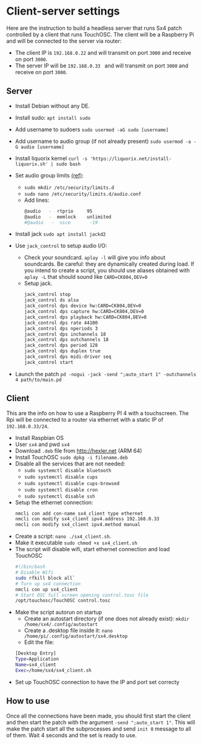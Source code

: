# Client-server settings


Here are the instruction to build a headless server that runs Sx4 patch controlled by a client that runs TouchOSC. The client will be a Raspberry Pi and will be connected to the server via router: 
* The client IP is  `192.168.0.22` and will transmit on port `3000` and receive on port `3000`.
* The server IP will be  `192.168.0.33 ` and will transmit on port `3000` and receive on port `3000`.

## Server
* Install Debian without any DE.
* Install sudo: `apt install sudo`
* Add username to sudoers `sudo usermod -aG sudo [username]`
* Add username to audio group (if not already present) `sudo usermod -a -G audio [username]`
* Install liquorix kernel `curl -s 'https://liquorix.net/install-liquorix.sh' | sudo bash`

* Set audio group limits [(ref)](http://tedfelix.com/linux/linux-midi.html):
    * `sudo mkdir /etc/security/limits.d`
    * `sudo nano /etc/security/limits.d/audio.conf`
    * Add lines:
      ```bash
      @audio   -  rtprio     95
      @audio   -  memlock    unlimited
      #@audio   -  nice       -19
      ```
* Install jack `sudo apt install jackd2`

* Use `jack_control` to setup audio I/O:
   * Check your soundcard. `aplay -l` will give you info about soundcards. Be careful: they are dynamically created during load. If you intend to create a script, you should use aliases obtained with `aplay -L` that should sound like `CARD=CK804,DEV=0`
   * Setup jack.
     ```bash
     jack_control stop
     jack_control ds alsa
     jack_control dps device hw:CARD=CK804,DEV=0
     jack_control dps capture hw:CARD=CK804,DEV=0
     jack_control dps playback hw:CARD=CK804,DEV=0
     jack_control dps rate 44100
     jack_control dps nperiods 3
     jack_control dps inchannels 18
     jack_control dps outchannels 18
     jack_control dps period 128
     jack_control dps duplex true
     jack_control dps midi-driver seq
     jack_control start
     ```

* Launch the patch `pd -nogui -jack -send ";auto_start 1" -outchannels 4 path/to/main.pd`

## Client
This are the info on how to use a Raspberry PI 4 with a touchscreen. The Rpi will be connected to a router via ethernet with a static IP of  `192.168.0.33/24`.

* Install Raspbian OS
* User `sx4` and pwd `sx4`
* Download `.deb` file from http://hexler.net (ARM 64)
* Install TouchOSC `sudo dpkg -i filename.deb`
* Disable all the services that are not needed:
  * `sudo systemctl disable bluetooth`
  * `sudo systemctl disable cups`
  * `sudo systemctl disable cups-browsed`
  * `sudo systemctl disable cron`
  * `sudo systemctl disable ssh`
* Setup the ethernet connection:
  ```bash
  nmcli con add con-name sx4_client type ethernet
  nmcli con modify sx4_client ipv4.address 192.168.0.33
  nmcli con modify sx4_client ipv4.method manual
  ```
* Create a script: `nano ./sx4_client.sh`.
* Make it executable `sudo chmod +x sx4_client.sh`
* The script will disable wifi, start ethernet connection and load TouchOSC
   ```bash
   #!/bin/bash
   # Disable Wifi
   sudo rfkill block all`
   # Turn up sx4 connection
   nmcli con up sx4_client
   # Start OSC full screen opening control.tosc file
   /opt/touchosc/TouchOSC control.tosc
   ```
* Make the script autorun on startup
   * Create an autostart directory (if one does not already exist): `mkdir /home/sx4/.config/autostart`
   * Create a .desktop file inside it:
   `nano /home/pi/.config/autostart/sx4.desktop`
   * Edit the file:
   ```bash
   [Desktop Entry]
   Type=Application
   Name=sx4_client
   Exec=/home/sx4/sx4_client.sh
   ```
* Set up TouchOSC connection to have the IP and port set correcty

## How to use

Once all the connections have been made, you should first start the client and then start the patch with the argument  `-send ";auto_start 1"`. This will make the patch start all the subprocesses and send `init 0` message to all of them. Wait 4 seconds and the set is ready to use.
